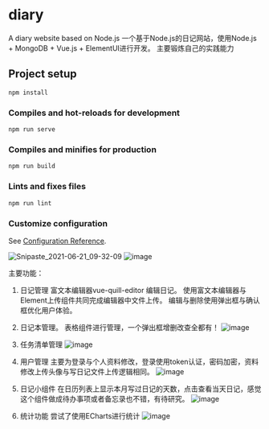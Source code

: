 # diary
A diary website based on Node.js
一个基于Node.js的日记网站，使用Node.js + MongoDB + Vue.js + ElementUI进行开发。
主要锻炼自己的实践能力

## Project setup
```
npm install
```

### Compiles and hot-reloads for development
```
npm run serve
```

### Compiles and minifies for production
```
npm run build
```

### Lints and fixes files
```
npm run lint
```
### Customize configuration
See [Configuration Reference](https://cli.vuejs.org/config/).

![Snipaste_2021-06-21_09-32-09](https://user-images.githubusercontent.com/47491277/122695670-b7b38680-d273-11eb-8799-7f1d6585b2b5.gif)
![image](https://user-images.githubusercontent.com/47491277/122695762-f6e1d780-d273-11eb-980b-4d67a30c1858.png)

主要功能：
1. 日记管理
   富文本编辑器vue-quill-editor 编辑日记。
   使用富文本编辑器与Element上传组件共同完成编辑器中文件上传。
   编辑与删除使用弹出框与确认框优化用户体验。
2. 日记本管理。
   表格组件进行管理，一个弹出框增删改查全都有！
   ![image](https://user-images.githubusercontent.com/47491277/122695796-08c37a80-d274-11eb-9c20-403f5e6d6c4a.png)

3. 任务清单管理
   ![image](https://user-images.githubusercontent.com/47491277/122695834-25f84900-d274-11eb-8ed6-a622cfaeff03.png)

4. 用户管理
   主要为登录与个人资料修改，登录使用token认证，密码加密，资料修改上传头像与写日记文件上传逻辑相同。
   ![image](https://user-images.githubusercontent.com/47491277/122695895-49bb8f00-d274-11eb-850f-edbfc86d2168.png)

5. 日记小组件
   在日历列表上显示本月写过日记的天数，点击查看当天日记，感觉这个组件做成待办事项或者备忘录也不错，有待研究。
   ![image](https://user-images.githubusercontent.com/47491277/122695861-34466500-d274-11eb-8b0e-681475bc14cf.png)
   
6. 统计功能
   尝试了使用ECharts进行统计
   ![image](https://user-images.githubusercontent.com/47491277/122695978-7ff90e80-d274-11eb-80d0-6ff7a9aa164e.png)

   

